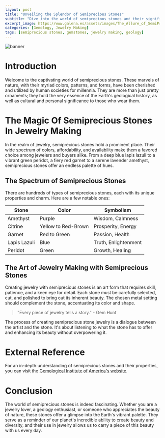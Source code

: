 ```yaml
---
layout: post
title: "Unveiling the Splendor of Semiprecious Stones"
subtitle: "Dive into the world of semiprecious stones and their significance in the realm of jewelry making."
excerpt_image: https://www.galena.es/assets/images/The_Allure_of_SemiPrecious_Stones.png
categories: [Gemology, Jewelry Making]
tags: [semiprecious stones, gemstones, jewelry making, geology]
---
```


![banner](https://www.galena.es/assets/images/The_Allure_of_SemiPrecious_Stones.png)

# Introduction
Welcome to the captivating world of semiprecious stones. These marvels of nature, with their myriad colors, patterns, and forms, have been cherished and utilized by human societies for millennia. They are more than just pretty ornaments; they hold the very essence of the Earth's geological history, as well as cultural and personal significance to those who wear them.

# The Magic Of Semiprecious Stones In Jewelry Making
In the realm of jewelry, semiprecious stones hold a prominent place. Their wide spectrum of colors, affordability, and availability make them a favored choice among jewelers and buyers alike. From a deep blue lapis lazuli to a vibrant green peridot, a fiery red garnet to a serene lavender amethyst, semiprecious stones offer an endless palette of hues.

## The Spectrum of Semiprecious Stones
There are hundreds of types of semiprecious stones, each with its unique properties and charm. Here are a few notable ones:

|Stone|Color|Symbolism|
|---|---|---|
|Amethyst|Purple|Wisdom, Calmness|
|Citrine|Yellow to Red-Brown|Prosperity, Energy|
|Garnet|Red to Green|Passion, Health|
|Lapis Lazuli|Blue|Truth, Enlightenment|
|Peridot|Green|Growth, Healing|

## The Art of Jewelry Making with Semiprecious Stones
Creating jewelry with semiprecious stones is an art form that requires skill, patience, and a keen eye for detail. Each stone must be carefully selected, cut, and polished to bring out its inherent beauty. The chosen metal setting should complement the stone, accentuating its color and shape.

> "Every piece of jewelry tells a story." - Gem Hunt

The process of creating semiprecious stone jewelry is a dialogue between the artist and the stone. It's about listening to what the stone has to offer and enhancing its beauty without overpowering it.

# External Reference
For an in-depth understanding of semiprecious stones and their properties, you can visit the [Gemological Institute of America's website](https://www.gia.edu/gem-encyclopedia).

# Conclusion
The world of semiprecious stones is indeed fascinating. Whether you are a jewelry lover, a geology enthusiast, or someone who appreciates the beauty of nature, these stones offer a glimpse into the Earth's vibrant palette. They serve as a reminder of our planet's incredible ability to create beauty and diversity, and their use in jewelry allows us to carry a piece of this beauty with us every day.